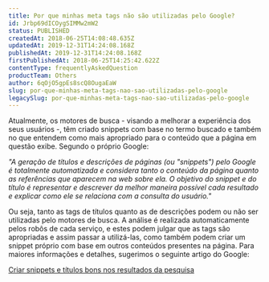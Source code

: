```yaml
---
title: Por que minhas meta tags não são utilizadas pelo Google?
id: Jrbp69dICOygSIMMw2mW2
status: PUBLISHED
createdAt: 2018-06-25T14:08:48.635Z
updatedAt: 2019-12-31T14:24:08.168Z
publishedAt: 2019-12-31T14:24:08.168Z
firstPublishedAt: 2018-06-25T14:25:42.622Z
contentType: frequentlyAskedQuestion
productTeam: Others
author: 6qOjO5gpEs8scQ8OugaEaW
slug: por-que-minhas-meta-tags-nao-sao-utilizadas-pelo-google
legacySlug: por-que-minhas-meta-tags-nao-sao-utilizadas-pelo-google
---
```


Atualmente, os motores de busca - visando a melhorar a experiência dos seus usuários -, têm criado snippets com base no termo buscado e também no que entendem como mais apropriado para o conteúdo que a página em questão exibe. Segundo o próprio Google:

*"A geração de títulos e descrições de páginas (ou "snippets") pelo Google é totalmente automatizada e considera tanto o conteúdo da página quanto as referências que aparecem na web sobre ela. O objetivo do snippet e do título é representar e descrever da melhor maneira possível cada resultado e explicar como ele se relaciona com a consulta do usuário."*

Ou seja, tanto as tags de títulos quanto as de descrições podem ou não ser utilizadas pelo motores de busca. A análise é realizada automaticamente pelos robôs de cada serviço, e estes podem julgar que as tags são apropriadas e assim passar a utilizá-las, como também podem criar um snippet próprio com base em outros conteúdos presentes na página. Para maiores informações e detalhes, sugerimos o seguinte artigo do Google:

[Criar snippets e títulos bons nos resultados da pesquisa](https://support.google.com/webmasters/answer/35624)
